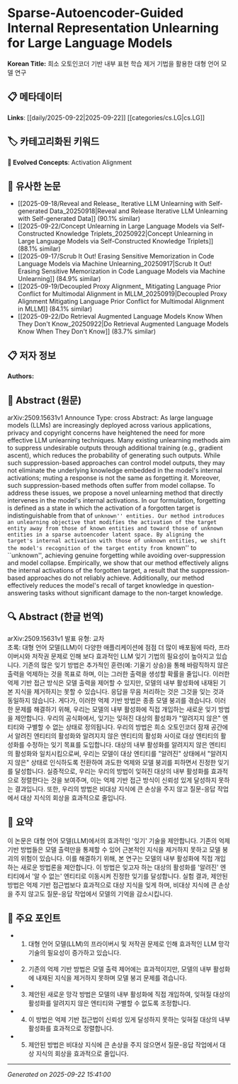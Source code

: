 # Sparse-Autoencoder-Guided Internal Representation Unlearning for Large Language Models

**Korean Title:** 희소 오토인코더 기반 내부 표현 학습 제거 기법을 활용한 대형 언어 모델 연구

## 📋 메타데이터

**Links**: [[daily/2025-09-22|2025-09-22]] [[categories/cs.LG|cs.LG]]

## 🏷️ 카테고리화된 키워드
**🚀 Evolved Concepts**: Activation Alignment

## 🔗 유사한 논문
- [[2025-09-18/Reveal and Release_ Iterative LLM Unlearning with Self-generated Data_20250918|Reveal and Release Iterative LLM Unlearning with Self-generated Data]] (90.1% similar)
- [[2025-09-22/Concept Unlearning in Large Language Models via Self-Constructed Knowledge Triplets_20250922|Concept Unlearning in Large Language Models via Self-Constructed Knowledge Triplets]] (88.1% similar)
- [[2025-09-17/Scrub It Out! Erasing Sensitive Memorization in Code Language Models via Machine Unlearning_20250917|Scrub It Out! Erasing Sensitive Memorization in Code Language Models via Machine Unlearning]] (84.9% similar)
- [[2025-09-19/Decoupled Proxy Alignment_ Mitigating Language Prior Conflict for Multimodal Alignment in MLLM_20250919|Decoupled Proxy Alignment Mitigating Language Prior Conflict for Multimodal Alignment in MLLM]] (84.1% similar)
- [[2025-09-22/Do Retrieval Augmented Language Models Know When They Don't Know_20250922|Do Retrieval Augmented Language Models Know When They Don't Know]] (83.7% similar)

## 📋 저자 정보

**Authors:** 

## 📄 Abstract (원문)

arXiv:2509.15631v1 Announce Type: cross 
Abstract: As large language models (LLMs) are increasingly deployed across various applications, privacy and copyright concerns have heightened the need for more effective LLM unlearning techniques. Many existing unlearning methods aim to suppress undesirable outputs through additional training (e.g., gradient ascent), which reduces the probability of generating such outputs. While such suppression-based approaches can control model outputs, they may not eliminate the underlying knowledge embedded in the model's internal activations; muting a response is not the same as forgetting it. Moreover, such suppression-based methods often suffer from model collapse. To address these issues, we propose a novel unlearning method that directly intervenes in the model's internal activations. In our formulation, forgetting is defined as a state in which the activation of a forgotten target is indistinguishable from that of ``unknown'' entities. Our method introduces an unlearning objective that modifies the activation of the target entity away from those of known entities and toward those of unknown entities in a sparse autoencoder latent space. By aligning the target's internal activation with those of unknown entities, we shift the model's recognition of the target entity from ``known'' to ``unknown'', achieving genuine forgetting while avoiding over-suppression and model collapse. Empirically, we show that our method effectively aligns the internal activations of the forgotten target, a result that the suppression-based approaches do not reliably achieve. Additionally, our method effectively reduces the model's recall of target knowledge in question-answering tasks without significant damage to the non-target knowledge.

## 🔍 Abstract (한글 번역)

arXiv:2509.15631v1 발표 유형: 교차  
초록: 대형 언어 모델(LLM)이 다양한 애플리케이션에 점점 더 많이 배포됨에 따라, 프라이버시와 저작권 문제로 인해 보다 효과적인 LLM 잊기 기법의 필요성이 높아지고 있습니다. 기존의 많은 잊기 방법은 추가적인 훈련(예: 기울기 상승)을 통해 바람직하지 않은 출력을 억제하는 것을 목표로 하며, 이는 그러한 출력을 생성할 확률을 줄입니다. 이러한 억제 기반 접근 방식은 모델 출력을 제어할 수 있지만, 모델의 내부 활성화에 내재된 기본 지식을 제거하지는 못할 수 있습니다. 응답을 무음 처리하는 것은 그것을 잊는 것과 동일하지 않습니다. 게다가, 이러한 억제 기반 방법은 종종 모델 붕괴를 겪습니다. 이러한 문제를 해결하기 위해, 우리는 모델의 내부 활성화에 직접 개입하는 새로운 잊기 방법을 제안합니다. 우리의 공식화에서, 잊기는 잊혀진 대상의 활성화가 "알려지지 않은" 엔티티와 구별할 수 없는 상태로 정의됩니다. 우리의 방법은 희소 오토인코더 잠재 공간에서 알려진 엔티티의 활성화와 알려지지 않은 엔티티의 활성화 사이로 대상 엔티티의 활성화를 수정하는 잊기 목표를 도입합니다. 대상의 내부 활성화를 알려지지 않은 엔티티의 활성화와 일치시킴으로써, 우리는 모델이 대상 엔티티를 "알려진" 상태에서 "알려지지 않은" 상태로 인식하도록 전환하여 과도한 억제와 모델 붕괴를 피하면서 진정한 잊기를 달성합니다. 실증적으로, 우리는 우리의 방법이 잊혀진 대상의 내부 활성화를 효과적으로 정렬한다는 것을 보여주며, 이는 억제 기반 접근 방식이 신뢰성 있게 달성하지 못하는 결과입니다. 또한, 우리의 방법은 비대상 지식에 큰 손상을 주지 않고 질문-응답 작업에서 대상 지식의 회상을 효과적으로 줄입니다.

## 📝 요약

이 논문은 대형 언어 모델(LLM)에서의 효과적인 '잊기' 기술을 제안합니다. 기존의 억제 기반 방법들은 모델 출력만을 통제할 수 있어 근본적인 지식을 제거하지 못하고 모델 붕괴의 위험이 있습니다. 이를 해결하기 위해, 본 연구는 모델의 내부 활성화에 직접 개입하는 새로운 방법론을 제안합니다. 이 방법은 잊고자 하는 대상의 활성화를 '알려진' 엔티티에서 '알 수 없는' 엔티티로 이동시켜 진정한 잊기를 달성합니다. 실험 결과, 제안된 방법은 억제 기반 접근법보다 효과적으로 대상 지식을 잊게 하며, 비대상 지식에 큰 손상을 주지 않고도 질문-응답 작업에서 모델의 기억을 감소시킵니다.

## 🎯 주요 포인트

- 1. 대형 언어 모델(LLM)의 프라이버시 및 저작권 문제로 인해 효과적인 LLM 망각 기술의 필요성이 증가하고 있습니다.

- 2. 기존의 억제 기반 방법은 모델 출력 제어에는 효과적이지만, 모델의 내부 활성화에 내재된 지식을 제거하지 못하며 모델 붕괴 문제를 겪습니다.

- 3. 제안된 새로운 망각 방법은 모델의 내부 활성화에 직접 개입하여, 잊혀질 대상의 활성화를 알려지지 않은 엔티티와 구별할 수 없도록 조정합니다.

- 4. 이 방법은 억제 기반 접근법이 신뢰성 있게 달성하지 못하는 잊혀질 대상의 내부 활성화를 효과적으로 정렬합니다.

- 5. 제안된 방법은 비대상 지식에 큰 손상을 주지 않으면서 질문-응답 작업에서 대상 지식의 회상을 효과적으로 줄입니다.

---

*Generated on 2025-09-22 15:41:00*